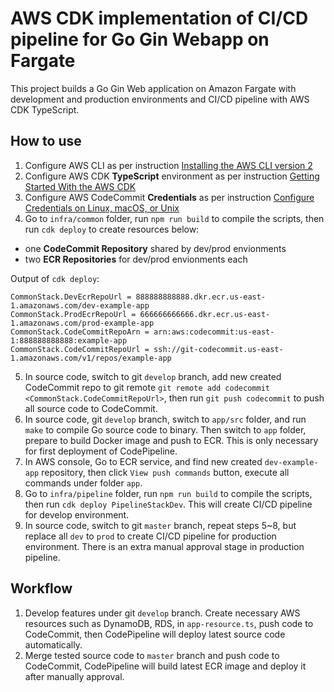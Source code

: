 # AWS CDK implementation of CI/CD pipeline for Go Gin Webapp on Fargate
This project builds a Go Gin Web application on Amazon Fargate with development and production environments and CI/CD pipeline with AWS CDK TypeScript.


## How to use
1. Configure AWS CLI as per instruction [Installing the AWS CLI version 2](https://docs.aws.amazon.com/cli/latest/userguide/install-cliv2.html)
2. Configure AWS CDK  **TypeScript** environment as per instruction [Getting Started With the AWS CDK](https://docs.aws.amazon.com/cdk/latest/guide/getting_started.html)
3. Configure AWS CodeCommit  **Credentials**  as per instruction [Configure Credentials on Linux, macOS, or Unix](https://docs.aws.amazon.com/zh_cn/codecommit/latest/userguide/setting-up-ssh-unixes.html#setting-up-ssh-unixes-keys)
4. Go to `infra/common` folder, run `npm run build` to compile the scripts, then run `cdk deploy` to create resources below:
- one **CodeCommit Repository** shared by dev/prod envionments
- two **ECR Repositories** for dev/prod envionments each

Output of `cdk deploy`:
```
CommonStack.DevEcrRepoUrl = 888888888888.dkr.ecr.us-east-1.amazonaws.com/dev-example-app
CommonStack.ProdEcrRepoUrl = 666666666666.dkr.ecr.us-east-1.amazonaws.com/prod-example-app
CommonStack.CodeCommitRepoArn = arn:aws:codecommit:us-east-1:888888888888:example-app
CommonStack.CodeCommitRepoUrl = ssh://git-codecommit.us-east-1.amazonaws.com/v1/repos/example-app
```

5. In source code, switch to git `develop` branch,  add new created CodeCommit repo to git remote `git remote add codecommit <CommonStack.CodeCommitRepoUrl>`, then run `git push codecommit` to push all source code to CodeCommit.  
6. In source code, git `develop` branch,  switch to `app/src` folder, and run `make` to compile Go source code to binary. Then switch to `app` folder, prepare to build Docker image and push to ECR. This is only necessary for first deployment of CodePipeline. 
7. In AWS console, Go to ECR service, and find new created `dev-example-app` repository, then click `View push commands` button, execute all commands under folder `app`. 
8. Go to `infra/pipeline` folder, run `npm run build` to compile the scripts, then run `cdk deploy PipelineStackDev`. This will create CI/CD pipeline for develop environment.
9.  In source code, switch to git `master` branch, repeat steps 5~8, but replace all `dev` to `prod` to create CI/CD pipeline for production  environment. There is an extra manual approval stage in production pipeline.

## Workflow
1. Develop features under git `develop` branch.  Create necessary AWS resources such as DynamoDB, RDS, in `app-resource.ts`, push code to CodeCommit, then CodePipeline will deploy latest source code automatically.
2. Merge tested source code to `master` branch and push code to CodeCommit, CodePipeline will build latest ECR image and deploy it after manually approval.



